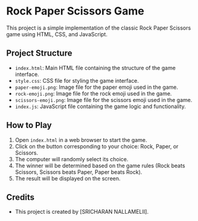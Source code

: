 # Rock Paper Scissors Game

This project is a simple implementation of the classic Rock Paper Scissors game using HTML, CSS, and JavaScript.

## Project Structure

- `index.html`: Main HTML file containing the structure of the game interface.
- `style.css`: CSS file for styling the game interface.
- `paper-emoji.png`: Image file for the paper emoji used in the game.
- `rock-emoji.png`: Image file for the rock emoji used in the game.
- `scissors-emoji.png`: Image file for the scissors emoji used in the game.
- `index.js`: JavaScript file containing the game logic and functionality.

## How to Play

1. Open `index.html` in a web browser to start the game.
2. Click on the button corresponding to your choice: Rock, Paper, or Scissors.
3. The computer will randomly select its choice.
4. The winner will be determined based on the game rules (Rock beats Scissors, Scissors beats Paper, Paper beats Rock).
5. The result will be displayed on the screen.



## Credits

- This project is created by [SRICHARAN NALLAMELII].


